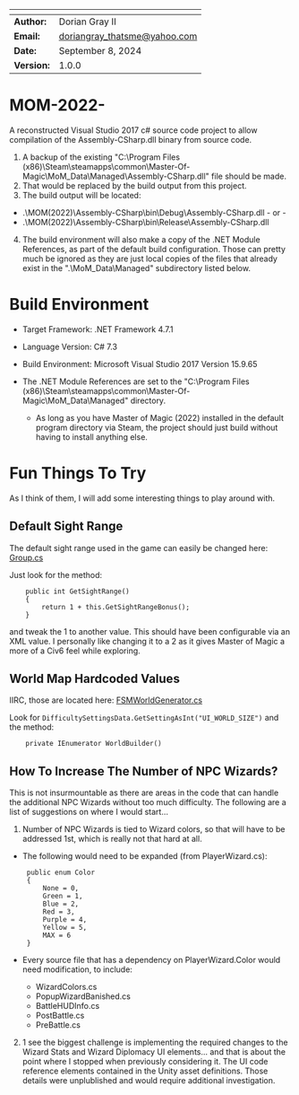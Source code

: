 | <!--     --> | <!--                     --> |
| ------------ | ---------------------------- |
| **Author:**  | Dorian Gray II               |
| **Email:**   | doriangray_thatsme@yahoo.com |
| **Date:**    | September 8, 2024            |
| **Version:** | 1.0.0                        |

# MOM-2022-

A reconstructed Visual Studio 2017 c# source code project to allow compilation of the Assembly-CSharp.dll binary from source code.

1. A backup of the existing "C:\Program Files (x86)\Steam\steamapps\common\Master-Of-Magic\MoM_Data\Managed\Assembly-CSharp.dll" file should be made.
2. That would be replaced by the build output from this project.
3. The build output will be located:
  - .\MOM(2022)\Assembly-CSharp\bin\Debug\Assembly-CSharp.dll  - or -
  - .\MOM(2022)\Assembly-CSharp\bin\Release\Assembly-CSharp.dll
4.  The build environment will also make a copy of the .NET Module References, as part of the default build configuration.  Those can pretty much be ignored as they are just local copies of the files that already exist in the ".\MoM_Data\Managed\" subdirectory listed below.


# Build Environment

  - Target Framework: .NET Framework 4.7.1
  - Language Version: C# 7.3
  - Build Environment: Microsoft Visual Studio 2017 Version 15.9.65

  - The .NET Module References are set to the "C:\Program Files (x86)\Steam\steamapps\common\Master-Of-Magic\MoM_Data\Managed\" directory.  
    - As long as you have Master of Magic (2022) installed in the default program directory via Steam, the project should just build without having to install anything else.

# Fun Things To Try

As I think of them, I will add some interesting things to play around with.

## Default Sight Range

The default sight range used in the game can easily be changed here: [Group.cs](https://github.com/DorianGrayII/MOM-2022-/blob/ebdccdb448898b5b775c544dbc06bfa5ca7948be/MOM(2022)/Assembly-CSharp/MoM/Group.cs)

Just look for the method:

        public int GetSightRange()
        {
            return 1 + this.GetSightRangeBonus();
        }

and tweak the 1 to another value.  This should have been configurable via an XML value.  I personally like changing it to a 2 as it gives Master of Magic a more of a Civ6 feel while exploring.

## World Map Hardcoded Values

IIRC, those are located here: [FSMWorldGenerator.cs](https://github.com/DorianGrayII/MOM-2022-/blob/ebdccdb448898b5b775c544dbc06bfa5ca7948be/MOM(2022)/Assembly-CSharp/MoM/FSMWorldGenerator.cs)

Look for ```DifficultySettingsData.GetSettingAsInt("UI_WORLD_SIZE")``` and the method: 

        private IEnumerator WorldBuilder()

## How To Increase The Number of NPC Wizards?

This is not insurmountable as there are areas in the code that can handle the additional NPC Wizards without too much difficulty.  The following are a list of suggestions on where I would start...

1.  Number of NPC Wizards is tied to Wizard colors, so that will have to be addressed 1st, which is really not that hard at all.
-  The following would need to be expanded (from PlayerWizard.cs):

        public enum Color
        {
            None = 0,
            Green = 1,
            Blue = 2,
            Red = 3,
            Purple = 4,
            Yellow = 5,
            MAX = 6
        }
- Every source file that has a dependency on PlayerWizard.Color would need modification, to include:
  - WizardColors.cs
  - PopupWizardBanished.cs
  - BattleHUDInfo.cs
  - PostBattle.cs
  - PreBattle.cs

2.  1 see the biggest challenge is implementing the required changes to the Wizard Stats and Wizard Diplomacy UI elements... and that is about the point where I stopped when previously considering it.  The UI code reference elements contained in the Unity asset definitions. Those details were unplublished and would require additional investigation.
